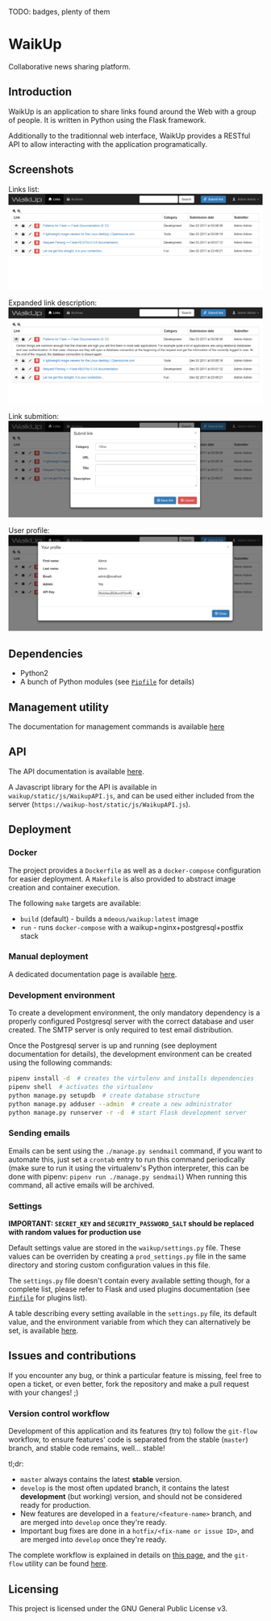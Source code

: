 TODO: badges, plenty of them

# WaikUp
Collaborative news sharing platform.

## Introduction
WaikUp is an application to share links found around the Web with a group of people.
It is written in Python using the Flask framework.

Additionally to the traditionnal web interface, WaikUp provides a RESTful API to allow
interacting with the application programatically.

## Screenshots

Links list:
![links_list](docs/links_list.png)

Expanded link description:
![links_list_expanded](docs/links_list_expanded.png)

Link submition:
![submit_link](docs/submit_link.png)

User profile:
![user_profile](docs/user_profile.png)

## Dependencies
* Python2
* A bunch of Python modules (see [`Pipfile`](Pipfile "Pipfile") for details)

## Management utility
The documentation for management commands is available [here](docs/MANAGEMENT.md "Management 
commands")

## API
The API documentation is available [here](docs/API.md "API documentation").

A Javascript library for the API is available in `waikup/static/js/WaikupAPI.js`, and can
be used either included from the server (`https://waikup-host/static/js/WaikupAPI.js`).

## Deployment

### Docker
The project provides a `Dockerfile` as well as a `docker-compose` configuration for easier
deployment. A `Makefile` is also provided to abstract image creation and container execution.

The following `make` targets are available:
* `build` (default) - builds a `mdeous/waikup:latest` image
* `run` - runs `docker-compose` with a waikup+nginx+postgresql+postfix stack

### Manual deployment
A dedicated documentation page is available [here](docs/DEPLOY.md "Deployment documentation").

### Development environment
To create a development environment, the only mandatory dependency is a properly configured
Postgresql server with the correct database and user created. The SMTP server is only required
to test email distribution.

Once the Postgresql server is up and running (see deployment documentation for details),
the development environment can be created using the following commands:

```bash
pipenv install -d  # creates the virtulenv and installs dependencies
pipenv shell  # activates the virtualenv
python manage.py setupdb  # create database structure
python manage.py adduser --admin  # create a new administrator
python manage.py runserver -r -d  # start Flask development server
```

### Sending emails
Emails can be sent using the `./manage.py sendmail` command, if you want to automate this, 
just set a `crontab` entry to run this command periodically (make sure to run it using the 
virtualenv's Python interpreter, this can be done with pipenv: `pipenv run ./manage.py sendmail`) 
When running this command, all active emails will be archived.

### Settings
**IMPORTANT: `SECRET_KEY` and `SECURITY_PASSWORD_SALT` should be replaced with random
values for production use**

Default settings value are stored in the `waikup/settings.py` file. These values can be
overriden by creating a `prod_settings.py` file in the same directory and storing custom
configuration values in this file.

The `settings.py` file doesn't contain every available setting though, for a complete list,
please refer to Flask and used plugins documentation (see [`Pipfile`](Pipfile "Pipfile") for 
plugins list).

A table describing every setting available in the `settings.py` file, its default value, 
and the environment variable from which they can alternatively be set, is available
[here](docs/SETTINGS.md "Settings list").

## Issues and contributions
If you encounter any bug, or think a particular feature is missing, feel free to open a
ticket, or even better, fork the repository and make a pull request with your changes! ;)

### Version control workflow
Development of this application and its features (try to) follow the `git-flow` workflow,
to ensure features' code is separated from the stable (`master`) branch, and stable code
remains, well... stable!

tl;dr:
* `master` always contains the latest **stable** version.
* `develop` is the most often updated branch, it contains the latest **development**
(but working) version, and should not be considered ready for production.
* New features are developed in a `feature/<feature-name>` branch, and are merged into
`develop` once they're ready.
* Important bug fixes are done in a `hotfix/<fix-name or issue ID>`, and are merged into
`develop` once they're ready.

The complete workflow is explained in details on
[this page](http://nvie.com/posts/a-successful-git-branching-model/ "A successful branching model"),
and the `git-flow` utility can be found [here](https://github.com/nvie/gitflow "Git-Flow").

## Licensing
This project is licensed under the GNU General Public License v3.
